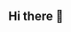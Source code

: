 ## Hi there 👋

<!--
**shwnphi/shwnphi** is a ✨ _special_ ✨ repository because its `README.md` (this file) appears on your GitHub profile.

Here are some ideas to get you started:

- 🔭 I’m currently working on A new websiter
- 🌱 I’m currently learning Racket, Typescript, and Java 
- 👯 I’m looking to collaborate on new projects to build my portfolio
- 🤔 I’m looking for help with Understanding new languages
- 💬 Ask me about ANYTHING!!
- 📫 How to reach me: Shawnebenedict@Outlook.com
- 😄 Pronouns: He/Him
- ⚡ Fun fact: IM FROM THE PHILIPPINES
-->
